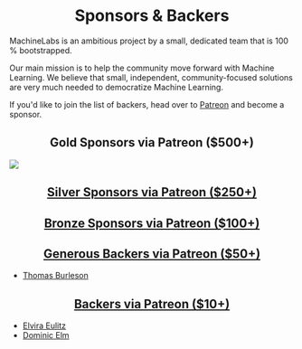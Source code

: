<h1 align="center">Sponsors &amp; Backers</h1>

MachineLabs is an ambitious project by a small, dedicated team that is 100 % bootstrapped.

Our main mission is to help the community move forward with Machine Learning. We believe that small, independent, community-focused solutions are very much needed to democratize Machine Learning.

If you'd like to join the list of backers, head over to [Patreon](https://www.patreon.com/machinelabs) and become a sponsor.

<h2 align="center">Gold Sponsors via Patreon ($500+)</h2>

<a href="https://thoughtram.io" target="_blank">
          <img src="https://user-images.githubusercontent.com/521109/31053434-5af2fb70-a69d-11e7-9d2d-5c270bdab45e.png">

<h2 align="center">Silver Sponsors via Patreon ($250+)</h2>


<h2 align="center">Bronze Sponsors via Patreon ($100+)</h2>

<h2 align="center">Generous Backers via Patreon ($50+)</h2>

- Thomas Burleson

<h2 align="center">Backers via Patreon ($10+)</h2>

- Elvira Eulitz
- Dominic Elm
